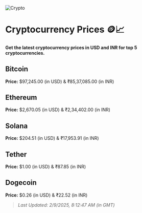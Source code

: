 
![Crypto](https://www.techguide.com.au/wp-content/uploads/2020/11/crypto3.jpeg)

# Cryptocurrency Prices 🪙📈

#### Get the latest cryptocurrency prices in USD and INR for top 5 cryptocurrencies.

## Bitcoin

**Price:** $97,245.00 (in USD) & ₹85,37,085.00 (in INR)

## Ethereum

**Price:** $2,670.05 (in USD) & ₹2,34,402.00 (in INR)

## Solana

**Price:** $204.51 (in USD) & ₹17,953.91 (in INR)

## Tether

**Price:** $1.00 (in USD) & ₹87.85 (in INR)

## Dogecoin

**Price:** $0.26 (in USD) & ₹22.52 (in INR)

> _Last Updated: 2/9/2025, 8:12:47 AM (in GMT)_
